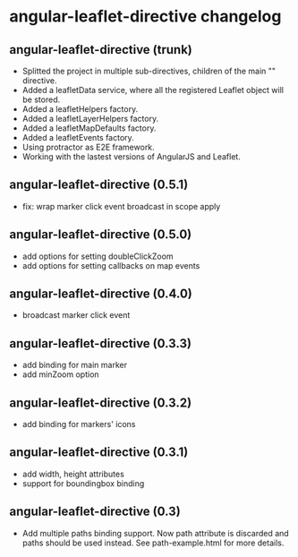 angular-leaflet-directive changelog
===================================

## angular-leaflet-directive (trunk)
* Splitted the project in multiple sub-directives, children of the main "<leaflet>" directive.
* Added a leafletData service, where all the registered Leaflet object will be stored.
* Added a leafletHelpers factory.
* Added a leafletLayerHelpers factory.
* Added a leafletMapDefaults factory.
* Added a leafletEvents factory.
* Using protractor as E2E framework.
* Working with the lastest versions of AngularJS and Leaflet.

## angular-leaflet-directive (0.5.1)
* fix: wrap marker click event broadcast in scope apply

## angular-leaflet-directive (0.5.0)
* add options for setting doubleClickZoom
* add options for setting callbacks on map events

## angular-leaflet-directive (0.4.0)
* broadcast marker click event

## angular-leaflet-directive (0.3.3)
* add binding for main marker
* add minZoom option

## angular-leaflet-directive (0.3.2)
* add binding for markers' icons

## angular-leaflet-directive (0.3.1)
* add width, height attributes
* support for boundingbox binding

## angular-leaflet-directive (0.3)
* Add multiple paths binding support. Now path attribute is discarded and paths should be used instead. See path-example.html for more details.
